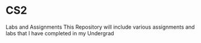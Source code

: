 # CS2
Labs and Assignments
This Repository will include various 
assignments and labs that I have completed
in my Undergrad
